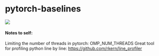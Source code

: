 # pytorch-baselines

![]('pong-results.png')


#### Notes to self:
Limiting the number of threads in pytorch: OMP_NUM_THREADS
Great tool for profiling python line by line: https://github.com/rkern/line_profiler

